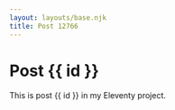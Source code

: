 ```yaml
---
layout: layouts/base.njk
title: Post 12766
---
```


# Post {{ id }}

This is post {{ id }} in my Eleventy project.
